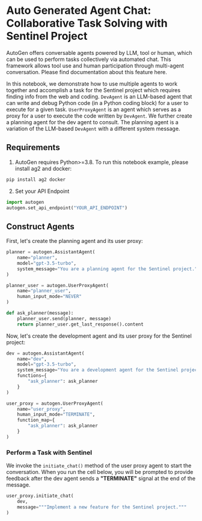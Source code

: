 # Auto Generated Agent Chat: Collaborative Task Solving with Sentinel Project

AutoGen offers conversable agents powered by LLM, tool or human, which can be used to perform tasks collectively via automated chat. This framework allows tool use and human participation through multi-agent conversation. Please find documentation about this feature here.

In this notebook, we demonstrate how to use multiple agents to work together and accomplish a task for the Sentinel project which requires finding info from the web and coding. `DevAgent` is an LLM-based agent that can write and debug Python code (in a Python coding block) for a user to execute for a given task. `UserProxyAgent` is an agent which serves as a proxy for a user to execute the code written by `DevAgent`. We further create a planning agent for the dev agent to consult. The planning agent is a variation of the LLM-based `DevAgent` with a different system message.

## Requirements

1. AutoGen requires Python>=3.8. To run this notebook example, please install ag2 and docker:

```python
pip install ag2 docker
```
2. Set your API Endpoint

```python
import autogen
autogen.set_api_endpoint("YOUR_API_ENDPOINT")
```

## Construct Agents

First, let's create the planning agent and its user proxy:

```python
planner = autogen.AssistantAgent(
    name="planner",
    model="gpt-3.5-turbo",
    system_message="You are a planning agent for the Sentinel project."
)

planner_user = autogen.UserProxyAgent(
    name="planner_user",
    human_input_mode="NEVER"
)

def ask_planner(message):
    planner_user.send(planner, message)
    return planner_user.get_last_response().content
```
Now, let's create the development agent and its user proxy for the Sentinel project:

```python
dev = autogen.AssistantAgent(
    name="dev",
    model="gpt-3.5-turbo",
    system_message="You are a development agent for the Sentinel project.",
    functions={
        "ask_planner": ask_planner
    }
)

user_proxy = autogen.UserProxyAgent(
    name="user_proxy",
    human_input_mode="TERMINATE",
    function_map={
        "ask_planner": ask_planner
    }
)
```

### Perform a Task with Sentinel

We invoke the `initiate_chat()` method of the user proxy agent to start the conversation. When you run the cell below, you will be prompted to provide feedback after the dev agent sends a **"TERMINATE"** signal at the end of the message.

```python
user_proxy.initiate_chat(
    dev,
    message="""Implement a new feature for the Sentinel project."""
)
```